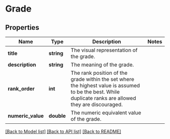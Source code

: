 # Grade

## Properties
Name | Type | Description | Notes
------------ | ------------- | ------------- | -------------
**title** | **string** | The visual representation of the grade. | 
**description** | **string** | The meaning of the grade. | 
**rank_order** | **int** | The rank position of the grade within the set where the highest value is assumed to be the best. While duplicate ranks are allowed they are discouraged. | 
**numeric_value** | **double** | The numeric equivalent value of the grade. | 

[[Back to Model list]](../README.md#documentation-for-models) [[Back to API list]](../README.md#documentation-for-api-endpoints) [[Back to README]](../README.md)


